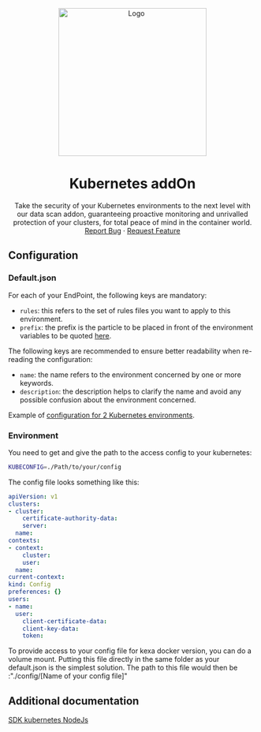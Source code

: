 <div align="center">
    <a href="https://www.kexa.io/addOn/azure">
        <img src="../../images/kubernetes-logo.png" alt="Logo" width="300">
    </a>

# Kubernetes addOn

  <p align="center">
    Take the security of your Kubernetes environments to the next level with our data scan addon, guaranteeing proactive monitoring and unrivalled protection of your clusters, for total peace of mind in the container world.
    <br />
    <a href="https://github.com/kexa-io/Kexa/issues">Report Bug</a>
    ·
    <a href="https://github.com/kexa-io/Kexa/issues">Request Feature</a>
  </p>
</div>

## Configuration

### Default.json

For each of your EndPoint, the following keys are mandatory:

- `rules`: this refers to the set of rules files you want to apply to this environment.
- `prefix`: the prefix is the particle to be placed in front of the environment variables to be quoted [here](#environment).

The following keys are recommended to ensure better readability when re-reading the configuration:

- `name`: the name refers to the environment concerned by one or more keywords.
- `description`: the description helps to clarify the name and avoid any possible confusion about the environment concerned.

Example of [configuration for 2 Kubernetes environments](../../config/demo/kubernetes.default.json).

### Environment

You need to get and give the path to the access config to your kubernetes:

```bash
KUBECONFIG=./Path/to/your/config
```

The config file looks something like this:

```yaml
apiVersion: v1
clusters:
- cluster:
    certificate-authority-data: 
    server: 
  name: 
contexts:
- context:
    cluster: 
    user: 
  name: 
current-context: 
kind: Config
preferences: {}
users:
- name: 
  user:
    client-certificate-data: 
    client-key-data: 
    token: 
```

To provide access to your config file for kexa docker version, you can do a volume mount. Putting this file directly in the same folder as your default.json is the simplest solution. The path to this file would then be :"./config/[Name of your config file]"

## Additional documentation

[SDK kubernetes NodeJs](https://www.npmjs.com/package/@kubernetes/client-node)
